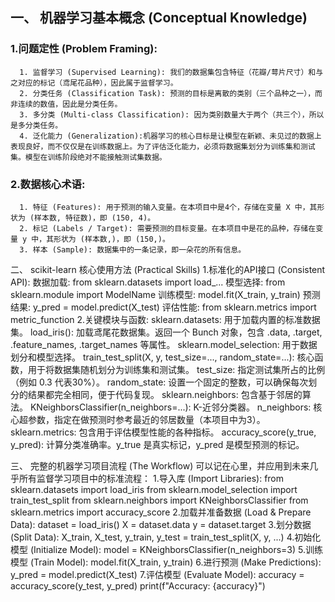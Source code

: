 ## 一、 机器学习基本概念 (Conceptual Knowledge)
  ### 1.问题定性 (Problem Framing):
      1. 监督学习 (Supervised Learning): 我们的数据集包含特征（花瓣/萼片尺寸）和与之对应的标记（鸢尾花品种），因此属于监督学习。
      2. 分类任务 (Classification Task): 预测的目标是离散的类别（三个品种之一），而非连续的数值，因此是分类任务。 
      3. 多分类 (Multi-class Classification): 因为类别数量大于两个（共三个），所以是多分类任务。
      4. 泛化能力 (Generalization):机器学习的核心目标是让模型在新颖、未见过的数据上表现良好，而不仅仅是在训练数据上。为了评估泛化能力，必须将数据集划分为训练集和测试集。模型在训练阶段绝对不能接触测试集数据。
  ### 2.数据核心术语:
      1. 特征 (Features): 用于预测的输入变量。在本项目中是4个，存储在变量 X 中，其形状为 (样本数, 特征数)，即 (150, 4)。
      2. 标记 (Labels / Target): 需要预测的目标变量。在本项目中是花的品种，存储在变量 y 中，其形状为 (样本数,)，即 (150,)。
      3. 样本 (Sample): 数据集中的一条记录，即一朵花的所有信息。
      
二、 scikit-learn 核心使用方法 (Practical Skills)
  1.标准化的API接口 (Consistent API):
      数据加载: from sklearn.datasets import load_...
      模型选择: from sklearn.module import ModelName
      训练模型: model.fit(X_train, y_train)
      预测结果: y_pred = model.predict(X_test)
      评估性能: from sklearn.metrics import metric_function
  2.关键模块与函数:
      sklearn.datasets: 用于加载内置的标准数据集。
      load_iris(): 加载鸢尾花数据集。返回一个 Bunch 对象，包含 .data, .target, .feature_names, .target_names 等属性。
      sklearn.model_selection: 用于数据划分和模型选择。
      train_test_split(X, y, test_size=..., random_state=...): 核心函数，用于将数据集随机划分为训练集和测试集。
      test_size: 指定测试集所占的比例（例如 0.3 代表30%）。
      random_state: 设置一个固定的整数，可以确保每次划分的结果都完全相同，便于代码复现。
      sklearn.neighbors: 包含基于邻居的算法。
      KNeighborsClassifier(n_neighbors=...): K-近邻分类器。
      n_neighbors: 核心超参数，指定在做预测时参考最近的邻居数量（本项目中为3）。
      sklearn.metrics: 包含用于评估模型性能的各种指标。
      accuracy_score(y_true, y_pred): 计算分类准确率。y_true 是真实标记，y_pred 是模型预测的标记。
      
三、 完整的机器学习项目流程 (The Workflow)
可以记在心里，并应用到未来几乎所有监督学习项目中的标准流程：
  1.导入库 (Import Libraries):
      from sklearn.datasets import load_iris
      from sklearn.model_selection import train_test_split
      from sklearn.neighbors import KNeighborsClassifier
      from sklearn.metrics import accuracy_score
  2.加载并准备数据 (Load & Prepare Data):
      dataset = load_iris()
      X = dataset.data
      y = dataset.target
  3.划分数据 (Split Data):
      X_train, X_test, y_train, y_test = train_test_split(X, y, ...)
  4.初始化模型 (Initialize Model):
      model = KNeighborsClassifier(n_neighbors=3)
  5.训练模型 (Train Model):
      model.fit(X_train, y_train)
  6.进行预测 (Make Predictions):
      y_pred = model.predict(X_test)
  7.评估模型 (Evaluate Model):
      accuracy = accuracy_score(y_test, y_pred)
      print(f"Accuracy: {accuracy}")
